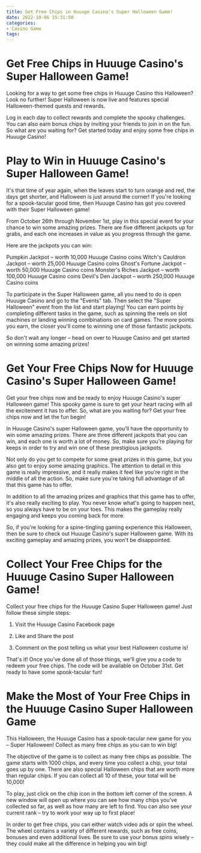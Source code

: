 ```yaml
---
title: Get Free Chips in Huuuge Casino's Super Halloween Game!
date: 2022-10-06 15:31:50
categories:
- Casino Game
tags:
---
```



#  Get Free Chips in Huuuge Casino's Super Halloween Game!

Looking for a way to get some free chips in Huuuge Casino this Halloween? Look no further! Super Halloween is now live and features special Halloween-themed quests and rewards.

Log in each day to collect rewards and complete the spooky challenges. You can also earn bonus chips by inviting your friends to join in on the fun. So what are you waiting for? Get started today and enjoy some free chips in Huuuge Casino!

#  Play to Win in Huuuge Casino's Super Halloween Game!

It's that time of year again, when the leaves start to turn orange and red, the days get shorter, and Halloween is just around the corner! If you're looking for a spook-tacular good time, then Huuuge Casino has got you covered with their Super Halloween game!

From October 26th through November 1st, play in this special event for your chance to win some amazing prizes. There are five different jackpots up for grabs, and each one increases in value as you progress through the game.

Here are the jackpots you can win:

Pumpkin Jackpot – worth 10,000 Huuuge Casino coins
 Witch's Cauldron Jackpot – worth 25,000 Huuuge Casino coins
 Ghost's Fortune Jackpot – worth 50,000 Huuuge Casino coins
 Monster's Riches Jackpot – worth 100,000 Huuuge Casino coins
 Devil's Den Jackpot – worth 250,000 Huuuge Casino coins

To participate in the Super Halloween game, all you need to do is open Huuuge Casino and go to the "Events" tab. Then select the "Super Halloween" event from the list and start playing! You can earn points by completing different tasks in the game, such as spinning the reels on slot machines or landing winning combinations on card games. The more points you earn, the closer you'll come to winning one of those fantastic jackpots.

So don't wait any longer – head on over to Huuuge Casino and get started on winning some amazing prizes!

#  Get Your Free Chips Now for Huuuge Casino's Super Halloween Game!

Get your free chips now and be ready to enjoy Huuuge Casino's super Halloween game! This spooky game is sure to get your heart racing with all the excitement it has to offer. So, what are you waiting for? Get your free chips now and let the fun begin!

In Huuuge Casino's super Halloween game, you'll have the opportunity to win some amazing prizes. There are three different jackpots that you can win, and each one is worth a lot of money. So, make sure you're playing for keeps in order to try and win one of these prestigious jackpots.

Not only do you get to compete for some great prizes in this game, but you also get to enjoy some amazing graphics. The attention to detail in this game is really impressive, and it really makes it feel like you're right in the middle of all the action. So, make sure you're taking full advantage of all that this game has to offer.

In addition to all the amazing prizes and graphics that this game has to offer, it's also really exciting to play. You never know what's going to happen next, so you always have to be on your toes. This makes the gameplay really engaging and keeps you coming back for more.

So, if you're looking for a spine-tingling gaming experience this Halloween, then be sure to check out Huuuge Casino's super Halloween game. With its exciting gameplay and amazing prizes, you won't be disappointed.

#  Collect Your Free Chips for the Huuuge Casino Super Halloween Game!

Collect your free chips for the Huuuge Casino Super Halloween game! Just follow these simple steps:

1. Visit the Huuuge Casino Facebook page

2. Like and Share the post

3. Comment on the post telling us what your best Halloween costume is!

That's it! Once you've done all of those things, we'll give you a code to redeem your free chips. The code will be available on October 31st. Get ready to have some spook-tacular fun!

#  Make the Most of Your Free Chips in the Huuuge Casino Super Halloween Game

This Halloween, the Huuuge Casino has a spook-tacular new game for you – Super Halloween! Collect as many free chips as you can to win big!

The objective of the game is to collect as many free chips as possible. The game starts with 1000 chips, and every time you collect a chip, your total goes up by one. There are also special Halloween chips that are worth more than regular chips. If you can collect all 10 of these, your total will be 10,000!

To play, just click on the chip icon in the bottom left corner of the screen. A new window will open up where you can see how many chips you’ve collected so far, as well as how many are left to find. You can also see your current rank – try to work your way up to first place!

In order to get free chips, you can either watch video ads or spin the wheel. The wheel contains a variety of different rewards, such as free coins, bonuses and even additional lives. Be sure to use your bonus spins wisely – they could make all the difference in helping you win big!